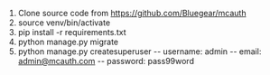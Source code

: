 1. Clone source code from https://github.com/Bluegear/mcauth
1. source venv/bin/activate
1. pip install -r requirements.txt
1. python manage.py migrate
1. python manage.py createsuperuser
-- username: admin
-- email: admin@mcauth.com
-- password: pass99word
